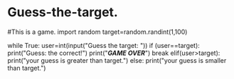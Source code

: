 
# Guess-the-target.
#This is a game.
import random
target=random.randint(1,100)


while True:
	user=int(input("Guess the target: "))
	if (user==target):
		print("Guess: the correct!")
		print("___GAME OVER___")
		break
	elif(user>target):
		print("your guess is greater than target.")
	else:
		print("your guess is smaller than target.")
